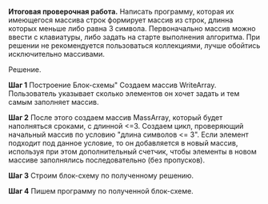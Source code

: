 **Итоговая проверочная работа.**
Написать программу, которая их имеющегося массива строк формирует массив из строк, 
длинна которых меньше либо равна 3 символа. Первоначально массив можно ввести с 
клавиатуры, либо задать на старте выполнения алгоритма. При решении не рекомендуется 
пользоваться коллекциями, лучше обойтись исключительно массивами.

Решение.

**Шаг 1**
Построение Блок-схемы"
Создаем массив WriteArray. Пользователь указывает сколько элементов он хочет задать и тем самым заполняет массив.

**Шаг 2**
После этого создаем массив MassArray, который будет наполняться сроками, с длинной <=3. Создаем цикл, проверяющий начальный массив по условию "длина символов <= 3". 
Если элемент подходит под данное условие, то он добавляется в новый массив, используя при этом дополнительный счетчик, чтобы элементы в новом массиве заполнялись последовательно (без пропусков).

**Шаг 3**
Строим блок-схему по полученному решению.

**Шаг 4**
Пишем программу по полученной блок-схеме.